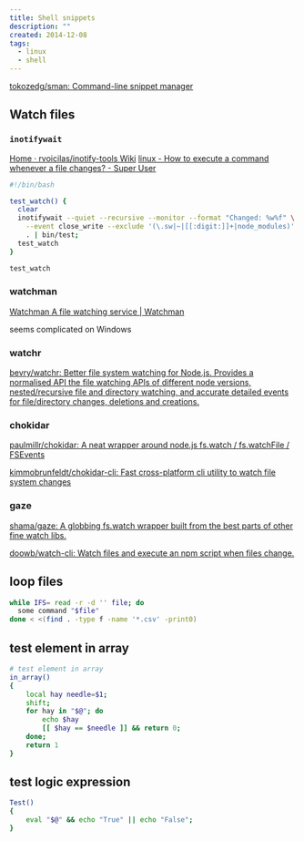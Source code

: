 ```yaml
---
title: Shell snippets
description: ""
created: 2014-12-08
tags:
  - linux
  - shell
---
```


[tokozedg/sman: Command-line snippet manager](https://github.com/tokozedg/sman)

## Watch files

### `inotifywait`

[Home · rvoicilas/inotify-tools Wiki](https://github.com/rvoicilas/inotify-tools/wiki)
[linux - How to execute a command whenever a file changes? - Super User](https://superuser.com/a/181543/82502)

```sh
#!/bin/bash

test_watch() {
  clear
  inotifywait --quiet --recursive --monitor --format "Changed: %w%f" \
    --event close_write --exclude '(\.sw|~|[[:digit:]]+|node_modules)' \
    . | bin/test;
  test_watch
}

test_watch
```

### watchman

[Watchman A file watching service | Watchman](https://facebook.github.io/watchman/)

seems complicated on Windows

### watchr

[bevry/watchr: Better file system watching for Node.js. Provides a normalised API the file watching APIs of different node versions, nested/recursive file and directory watching, and accurate detailed events for file/directory changes, deletions and creations.](https://github.com/bevry/watchr)

### chokidar

[paulmillr/chokidar: A neat wrapper around node.js fs.watch / fs.watchFile / FSEvents](https://github.com/paulmillr/chokidar)

[kimmobrunfeldt/chokidar-cli: Fast cross-platform cli utility to watch file system changes](https://github.com/kimmobrunfeldt/chokidar-cli)

### gaze

[shama/gaze: A globbing fs.watch wrapper built from the best parts of other fine watch libs.](https://github.com/shama/gaze)

[doowb/watch-cli: Watch files and execute an npm script when files change.](https://github.com/doowb/watch-cli)

## loop files

```sh
while IFS= read -r -d '' file; do
  some command "$file"
done < <(find . -type f -name '*.csv' -print0)
```

## test element in array

```sh
# test element in array
in_array()
{
    local hay needle=$1;
    shift;
    for hay in "$@"; do
        echo $hay
        [[ $hay == $needle ]] && return 0;
    done;
    return 1
}
```

## test logic expression

```sh
Test()
{
    eval "$@" && echo "True" || echo "False";
}
```
